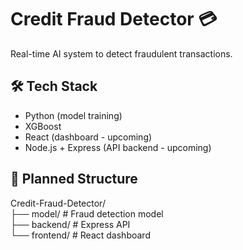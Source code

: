 # Credit Fraud Detector 💳

Real-time AI system to detect fraudulent transactions.

## 🛠️ Tech Stack  
- Python (model training)  
- XGBoost  
- React (dashboard - upcoming)  
- Node.js + Express (API backend - upcoming)  

## 📂 Planned Structure  
Credit-Fraud-Detector/  
├── model/            # Fraud detection model  
├── backend/          # Express API  
└── frontend/         # React dashboard  
